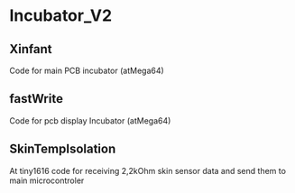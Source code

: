 # Incubator_V2 #
## Xinfant ##
Code for main PCB incubator (atMega64)


## fastWrite ##
Code for pcb display Incubator (atMega64)


## SkinTempIsolation ##
At tiny1616 code for receiving 2,2kOhm skin sensor data and send them to main microcontroler
